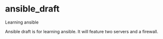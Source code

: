 # ansible_draft
Learning ansible

Ansible draft is for learning ansible. It will feature two servers and a firewall.
